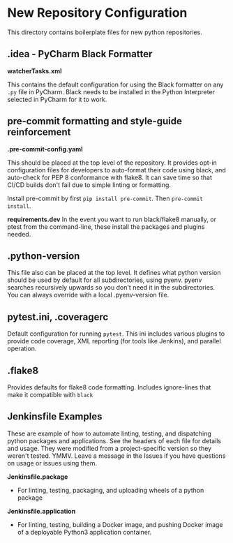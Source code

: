 # New Repository Configuration

This directory contains boilerplate files for new python repositories.

## .idea - PyCharm Black Formatter
**watcherTasks.xml**

This contains the default configuration for using the Black formatter on any `.py` file in PyCharm. Black needs to be installed in the Python Interpreter selected in PyCharm for it to work.

## pre-commit formatting and style-guide reinforcement
**.pre-commit-config.yaml**

This should be placed at the top level of the repository. It provides opt-in configuration files for developers to auto-format their code using black, and auto-check for PEP 8 conformance with flake8. It can save time so that CI/CD builds don't fail due to simple linting or formatting.

Install pre-commit by first `pip install pre-commit`. Then `pre-commit install`. 

**requirements.dev**
In the event you want to run black/flake8 manually, or ptest from the command-line, these install the packages and plugins needed.

## .python-version

This file also can be placed at the top level. It defines what python version should be used by default for all subdirectories, using pyenv. pyenv searches recursively upwards so you don't need it in the subdirectories. You can always override with a local .pyenv-version file.

## pytest.ini, .coveragerc

Default configuration for running `pytest`. This ini includes various plugins to provide code coverage, XML reporting (for tools like Jenkins), and parallel operation.

## .flake8

Provides defaults for flake8 code formatting. Includes ignore-lines that make it compatible with `black`

## Jenkinsfile Examples

These are example of how to automate linting, testing, and dispatching python packages and applications. See the headers of each file for details and usage.
They were modified from a project-specific version so they weren't tested. YMMV. Leave a message in the Issues if you have questions on usage or issues
using them.

**Jenkinsfile.package**
* For linting, testing, packaging, and uploading wheels of a python package

**Jenkinsfile.application**
* For linting, testing, building a Docker image, and pushing Docker image of a deployable Python3 application container. 


